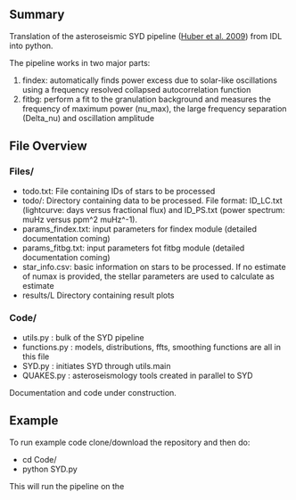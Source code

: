 ## Summary

Translation of the asteroseismic SYD pipeline ([Huber et al. 2009](https://ui.adsabs.harvard.edu/abs/2009CoAst.160...74H/abstract)) from IDL into python.

The pipeline works in two major parts:
1) findex: automatically finds power excess due to solar-like oscillations using a frequency resolved collapsed autocorrelation function
2) fitbg: perform a fit to the granulation background and measures the frequency of maximum power (nu_max), the large frequency separation (Delta_nu) and oscillation amplitude

## File Overview

### Files/
- todo.txt: File containing IDs of stars to be processed 
- todo/: Directory containing data to be processed. File format: ID_LC.txt (lightcurve: days versus fractional flux) and ID_PS.txt (power spectrum: muHz versus ppm^2 muHz^-1). 
- params_findex.txt: input parameters for findex module (detailed documentation coming)
- params_fitbg.txt: input parameters fot fitbg module (detailed documentation coming)
- star_info.csv: basic information on stars to be processed. If no estimate of numax is provided, the stellar parameters are used to calculate as estimate
- results/L Directory containing result plots

### Code/
- utils.py : bulk of the SYD pipeline
- functions.py : models, distributions, ffts, smoothing functions are all in this file
- SYD.py : initiates SYD through utils.main
- QUAKES.py : asteroseismology tools created in parallel to SYD

Documentation and code under construction.

## Example

To run example code clone/download the repository and then do:
- cd Code/
- python SYD.py

This will run the pipeline on the 

